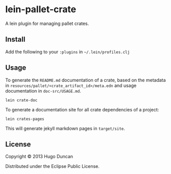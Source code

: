 # lein-pallet-crate

A lein plugin for managing pallet crates.

## Install

Add the following to your `:plugins` in `~/.lein/profiles.clj`

## Usage

To generate the `README.md` documentation of a crate, based on the metadata in
`resources/pallet/<crate_artifact_id>/meta.edn` and usage documentation in
`doc-src/USAGE.md`.

    lein crate-doc

To generate a documentation site for all crate dependencies of a project:

    lein crates-pages

This will generate jekyll markdown pages in `target/site`.

## License

Copyright © 2013 Hugo Duncan

Distributed under the Eclipse Public License.
